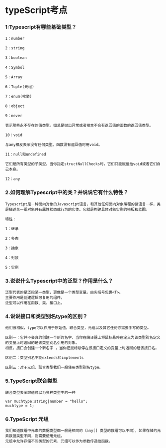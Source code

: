 # typeScript考点

### 1:Typescript有哪些基础类型？
```
1：number

2：string

3：boolean

4：Symbol

5：Array

6：Tuple(元组)

7：enum(枚举)

8：object

9：never

表示那些永不存在的值类型。如总是抛出异常或者根本不会有返回值的函数的返回值类型。

10：void

与any相反表示没有任何类型。函数没有返回值时用void。

11：null和undefined

它们是所有类型的子类型。当你指定structNullChecks时，它们只能赋值给void或者它们自己本身。

12：any

```

### 2.如何理解Typescript中的类？并说说它有什么特性？
```
Typescript是一种面向对象的Javascript语言，和其他任何面向对象编程的强语言一样，类是描述某一组对象共有属性状态或行为的实体。它就是构建具体对象实例的模板和蓝图。

特性：

1：继承

2：多态

3：抽象

4：封装

5：实例

```

### 3.说说什么Typescript中的泛型？作用是什么？
```
泛型代表的是泛指某一类型，更像是一个类型变量。由尖括号包裹<T>。
主要作用是创建逻辑可复用的组件。
泛型可以作用在函数、类、接口上。

```

### 4.说说接口和类型别名type的区别？
```
他们很相似，type可以作用于原始值，联合类型，元组以及其它任何你需要手写的类型。

区别一：它并不会真的创建一个新的名字，当你在编译器上将鼠标悬停在定义为该类型别名定义的变量上时返回的是该类型别名引用的对象。
相反，接口会创建一个新名字 ，当你把鼠标悬停在该接口定义的变量上时返回的是该接口名。

区别二：类型别名不能extends和implements

区别三：对于元组，联合类型我们一般使用类型别名type。

```

### 5.TypeScript联合类型
```
联合类型表示取值可以为多种类型中的一种

var muchtype:string|number = "hello";
muchtype = 1;
```
### 6.TypeScript 元组
```
我们知道数组中元素的数据类型都一般是相同的（any[] 类型的数组可以不同），如果存储的元素数据类型不同，则需要使用元组。
元组中允许存储不同类型的元素，元组可以作为参数传递给函数。
```